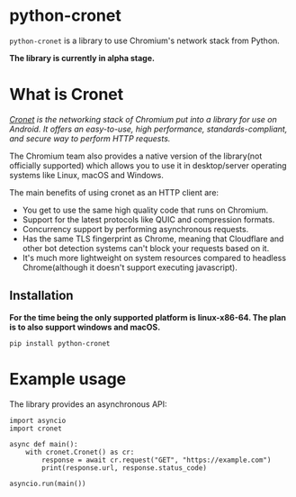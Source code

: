 # python-cronet


`python-cronet` is a library to use Chromium's network stack from Python.

**The library is currently in alpha stage.**

# What is Cronet

*[Cronet](https://chromium.googlesource.com/chromium/src/+/master/components/cronet/) is the networking stack of Chromium put into a library for use on Android.
It offers an easy-to-use, high performance, standards-compliant, and secure way to perform HTTP requests.*

The Chromium team also provides a native version of the library(not officially supported) which allows you to use
it in desktop/server operating systems like Linux, macOS and Windows.

The main benefits of using cronet as an HTTP client are:
- You get to use the same high quality code that runs on Chromium.
- Support for the latest protocols like QUIC and compression formats.
- Concurrency support by performing asynchronous requests.
- Has the same TLS fingerprint as Chrome, meaning that Cloudflare and other bot detection systems can't block your requests based on it.
- It's much more lightweight on system resources compared to headless Chrome(although it doesn't support executing javascript).

## Installation

**For the time being the only supported platform is linux-x86-64. The plan is to also support windows and macOS.**

`pip install python-cronet`

# Example usage

The library provides an asynchronous API:

```!python
import asyncio
import cronet

async def main():
    with cronet.Cronet() as cr:
        response = await cr.request("GET", "https://example.com")
        print(response.url, response.status_code)

asyncio.run(main())
```


